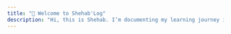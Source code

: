 ```yaml
---
title: "👋 Welcome to Shehab'Log"
description: "Hi, this is Shehab. I’m documenting my learning journey in this blog."
---
```

